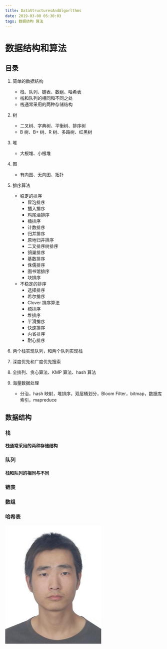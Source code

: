 ```yaml
---
title: DataStructuresAndAlgorlthms
date: 2019-03-08 05:30:03
tags: 数据结构 算法
---
```

# 数据结构和算法

## 目录

1. 简单的数据结构
	* 栈、队列、链表、数组、哈希表
	* 栈和队列的相同和不同之处
	* 栈通常采用的两种存储结构 
2. 树
	* 二叉树、字典树、平衡树、排序树
	* B 树、B+ 树、R 树、多路树、红黑树

3. 堆
	* 大根堆、小根堆

4. 图
	* 有向图、无向图、拓扑

5. 排序算法
	* 稳定的排序
		* 冒泡排序
		* 插入排序
		* 鸡尾酒排序
		* 桶排序
		* 计数排序
		* 归并排序
		* 原地归并排序
		* 二叉排序树排序
		* 鸽巢排序
		* 基数排序
		* 侏儒排序
		* 图书馆排序
		* 块排序
	* 不稳定的排序
		* 选择排序
		* 希尔排序
		* Clover 排序算法
		* 梳排序
		* 堆排序
		* 平滑排序
		* 快速排序
		* 内省排序
		* 耐心排序  

6.  两个栈实现队列，和两个队列实现栈
7. 深度优先和广度优先搜索
8. 全排列、贪心算法、KMP 算法、hash 算法
9.  海量数据处理
	* 分治，hash 映射，堆排序，双层桶划分，Bloom Filter，bitmap，数据库索引，mapreduce 

## 数据结构
### 栈
#### 栈通常采用的两种存储结构
### 队列
#### 栈和队列的相同与不同
### 链表
### 数组
### 哈希表

![MacDown logo](../pic/me.jpg)
